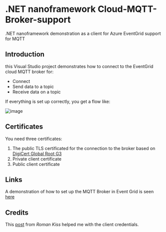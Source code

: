 # .NET nanoframework Cloud-MQTT-Broker-support

.NET nanoframework demonstration as a client for Azure EventGrid support for MQTT 

## Introduction

this Visual Studio project demonstrates how to connect to the EventGrid cloud MQTT broker for:
- Connect
- Send data to a topic
- Receive data on a topic

If everything is set up correctly, you get a flow like:

![image](https://github.com/sandervandevelde/Nanoframework-Cloud-MQTT-Broker-support-/assets/694737/332b8423-98a6-4e05-88e5-ededa9baeeab)

## Certificates

You need three certificates:

1. The public TLS certificated for the connection to the broker based on [DigiCert Global Root G3](https://www.digicert.com/kb/digicert-root-certificates.htm)
2. Private client certificate
3. Public client certificate 

## Links

A demonstration of how to set up the MQTT Broker in Event Grid is seen [here](https://sandervandevelde.wordpress.com/2023/10/14/a-first-look-at-azure-eventgrid-mqtt-support/)

## Credits

This [post](https://stackoverflow.com/questions/78314752/how-to-use-event-grid-namespace-mqtt-hostname-on-esp32-or-esp32-online-like-wokw/78330697#78330697) from *Roman Kiss* helped me with the client credentials. 
